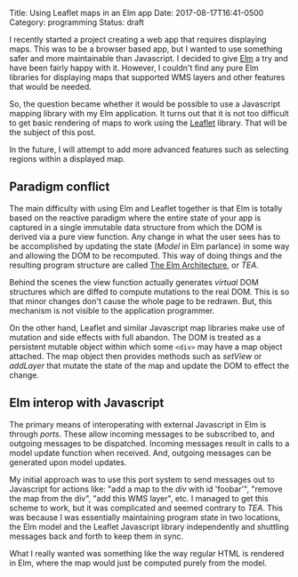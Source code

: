 Title: Using Leaflet maps in an Elm app
Date: 2017-08-17T16:41-0500
Category: programming
Status: draft

I recently started a project creating a web app that requires
displaying maps. This was to be a browser based app, but I wanted to
use something safer and more maintainable than Javascript. I decided
to give [Elm](http://elm-lang.org/) a try and have been fairly happy
with it. However, I couldn't find any pure Elm libraries for
displaying maps that supported WMS layers and other features that
would be needed.

So, the question became whether it would be possible to use a
Javascript mapping library with my Elm application. It turns out that
it is not too difficult to get basic rendering of maps to work using
the [Leaflet](http://leafletjs.com/) library. That will be the subject
of this post.

In the future, I will attempt to add more advanced features such as
selecting regions within a displayed map.


## Paradigm conflict

The main difficulty with using Elm and Leaflet together is that Elm is
totally based on the reactive paradigm where the entire state of your
app is captured in a single immutable data structure from which the
DOM is derived via a pure view function. Any change in what the user
sees has to be accomplished by updating the state (*Model* in Elm
parlance) in some way and allowing the DOM to be recomputed. This way
of doing things and the resulting program structure are
called
[The Elm Architecture](https://guide.elm-lang.org/architecture/), or
*TEA*.

Behind the scenes the view function actually generates *virtual* DOM
structures which are diffed to compute mutations to the real DOM. This
is so that minor changes don't cause the whole page to be
redrawn. But, this mechanism is not visible to the application
programmer.

On the other hand, Leaflet and similar Javascript map libraries make
use of mutation and side effects with full abandon. The DOM is treated
as a persistent mutable object within which some `<div>` may have a map
object attached. The map object then provides methods such as
*setView* or *addLayer* that mutate the state of the map and update
the DOM to effect the change.

## Elm interop with Javascript

The primary means of interoperating with external Javascript in Elm is
through *ports*. These allow incoming messages to be subscribed to,
and outgoing messages to be dispatched. Incoming messages result in
calls to a model update function when received. And, outgoing messages
can be generated upon model updates.

My initial approach was to use this port system to send messages out
to Javascript for actions like: "add a map to the *div* with id
'foobar'", "remove the map from the div", "add this WMS layer", etc. I
managed to get this scheme to work, but it was complicated and seemed
contrary to *TEA*. This was because I was essentially maintaining
program state in two locations, the Elm model and the Leaflet
Javascript library independently and shuttling messages back and forth
to keep them in sync.

What I really wanted was something like the way regular HTML is
rendered in Elm, where the map would just be computed purely from
the model.
